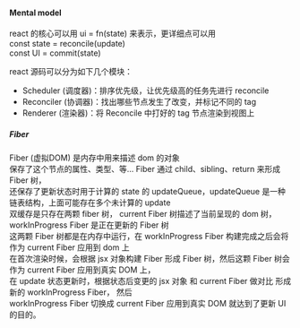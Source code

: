 #### Mental model
react 的核心可以用 ui = fn(state) 来表示，更详细点可以用  
  const state = reconcile(update)  
  const UI = commit(state)  

react 源码可以分为如下几个模块：
- Scheduler (调度器)：排序优先级，让优先级高的任务先进行 reconcile  
- Reconciler (协调器)：找出哪些节点发生了改变，并标记不同的 tag  
- Renderer (渲染器)：将 Reconcile 中打好的 tag 节点渲染到视图上


##### Fiber
Fiber (虚拟DOM) 是内存中用来描述 dom 的对象  
保存了这个节点的属性、类型、等... Fiber 通过 child、sibling、return 来形成 Fiber 树，  
还保存了更新状态时用于计算的 state 的 updateQueue，updateQueue 是一种链表结构，上面可能存在多个未计算的 update  
双缓存是只存在两颗 fiber 树， current Fiber 树描述了当前呈现的 dom 树， workInProgress Fiber 是正在更新的 Fiber 树  
这两颗 Fiber 树都是在内存中运行，在 workInProgress Fiber 构建完成之后会将作为 current Fiber 应用到 dom 上  
在首次渲染时候，会根据 jsx 对象构建 Fiber 形成 Fiber 树，然后这颗 Fiber 树会作为 current Fiber 应用到真实 DOM 上，  
在 update 状态更新时，根据状态后变更的 jsx 对象 和 current Fiber 做对比 形成新的 workInProgress Fiber， 然后  
workInProgress Fiber 切换成 current Fiber 应用到真实 DOM 就达到了更新 UI 的目的。
